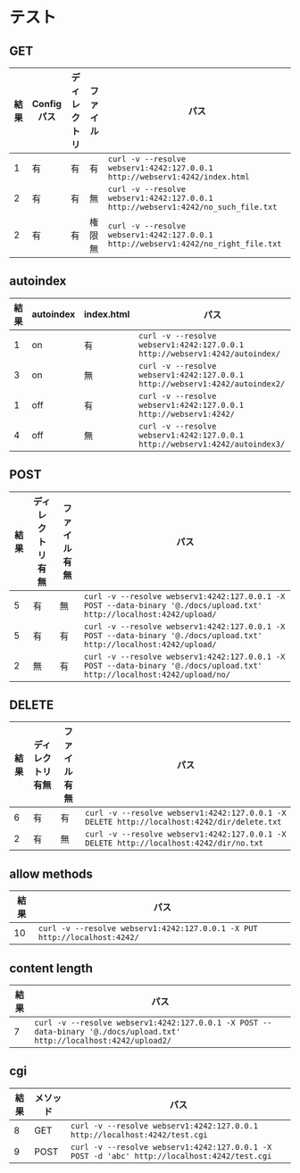 # テスト
## GET
|  結果  | Configパス| ディレクトリ  |  ファイル  |  パス  |
| ---- | ---- | ---- | ---- | ---- |
|  1  |  有  |  有  |  有  |  `curl -v --resolve webserv1:4242:127.0.0.1 http://webserv1:4242/index.html`  |
|  2  |  有  |  有  |  無  |  `curl -v --resolve webserv1:4242:127.0.0.1 http://webserv1:4242/no_such_file.txt`  |
|  2  |  有  |  有  |  権限無  |  `curl -v --resolve webserv1:4242:127.0.0.1 http://webserv1:4242/no_right_file.txt`  |

## autoindex
|  結果  |  autoindex  |  index.html  |  パス  |
| ---- | ---- | ---- | ---- |
|  1  |  on  |  有  |  `curl -v --resolve webserv1:4242:127.0.0.1 http://webserv1:4242/autoindex/`  |
|  3  |  on  |  無  |  `curl -v --resolve webserv1:4242:127.0.0.1 http://webserv1:4242/autoindex2/`  |
|  1  |  off  |  有  |  `curl -v --resolve webserv1:4242:127.0.0.1 http://webserv1:4242/`  |
|  4  |  off  |  無  |  `curl -v --resolve webserv1:4242:127.0.0.1 http://webserv1:4242/autoindex3/`  |

## POST
|  結果  | ディレクトリ有無  |  ファイル有無  |  パス  |
| ---- | ---- | ---- | ---- |
|  5  |  有  |  無  | `curl -v --resolve webserv1:4242:127.0.0.1 -X POST --data-binary '@./docs/upload.txt' http://localhost:4242/upload/`  |
|  5  |  有  |  有  | `curl -v --resolve webserv1:4242:127.0.0.1 -X POST --data-binary '@./docs/upload.txt' http://localhost:4242/upload/`  |
|  2  |  無  |  有  | `curl -v --resolve webserv1:4242:127.0.0.1 -X POST --data-binary '@./docs/upload.txt' http://localhost:4242/upload/no/`  |

## DELETE
|  結果  | ディレクトリ有無  |  ファイル有無  |  パス  |
| ---- | ---- | ---- | ---- |
|  6  |  有  |  有  | `curl -v --resolve webserv1:4242:127.0.0.1 -X DELETE http://localhost:4242/dir/delete.txt`  |
|  2  |  有  |  無  | `curl -v --resolve webserv1:4242:127.0.0.1 -X DELETE http://localhost:4242/dir/no.txt`  |

## allow methods
|  結果  |  パス  |
| ---- | ---- |
|  10  |  `curl -v --resolve webserv1:4242:127.0.0.1 -X PUT http://localhost:4242/`  |

## content length
|  結果  |  パス  |
| ---- | ---- |
|  7  |  `curl -v --resolve webserv1:4242:127.0.0.1 -X POST --data-binary '@./docs/upload.txt' http://localhost:4242/upload2/`  |

## cgi
|  結果  | メソッド |  パス  |
| ---- | ---- | ---- |
|  8  | GET |  `curl -v --resolve webserv1:4242:127.0.0.1 http://localhost:4242/test.cgi`  |
|  9  | POST |  `curl -v --resolve webserv1:4242:127.0.0.1 -X POST -d 'abc' http://localhost:4242/test.cgi`  |



